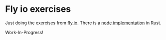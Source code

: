 # Fly io exercises

Just doing the exercises from [fly.io](https://fly.io/dist-sys/). There is a [node implementation](https://github.com/sitano/maelstrom-rust-node) in Rust.

Work-In-Progress!

